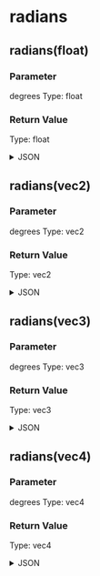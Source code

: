 # radians

## radians(float)

### Parameter

degrees
  Type: float

### Return Value

  Type: float

<details><summary>JSON</summary>

```
{
  "Type": "radians(float)",
  "Name": "radians(float)",
  "Category": 1,
  "InputPins": [
    {
      "Connection": null,
      "Id": "degrees",
      "Type": "float"
    }
  ],
  "OutputPins": [
    {
      "Id": "",
      "Type": "float"
    }
  ]
}
```

</details>

## radians(vec2)

### Parameter

degrees
  Type: vec2

### Return Value

  Type: vec2

<details><summary>JSON</summary>

```
{
  "Type": "radians(vec2)",
  "Name": "radians(vec2)",
  "Category": 1,
  "InputPins": [
    {
      "Connection": null,
      "Id": "degrees",
      "Type": "vec2"
    }
  ],
  "OutputPins": [
    {
      "Id": "",
      "Type": "vec2"
    }
  ]
}
```

</details>

## radians(vec3)

### Parameter

degrees
  Type: vec3

### Return Value

  Type: vec3

<details><summary>JSON</summary>

```
{
  "Type": "radians(vec3)",
  "Name": "radians(vec3)",
  "Category": 1,
  "InputPins": [
    {
      "Connection": null,
      "Id": "degrees",
      "Type": "vec3"
    }
  ],
  "OutputPins": [
    {
      "Id": "",
      "Type": "vec3"
    }
  ]
}
```

</details>

## radians(vec4)

### Parameter

degrees
  Type: vec4

### Return Value

  Type: vec4

<details><summary>JSON</summary>

```
{
  "Type": "radians(vec4)",
  "Name": "radians(vec4)",
  "Category": 1,
  "InputPins": [
    {
      "Connection": null,
      "Id": "degrees",
      "Type": "vec4"
    }
  ],
  "OutputPins": [
    {
      "Id": "",
      "Type": "vec4"
    }
  ]
}
```

</details>

